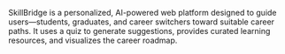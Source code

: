 SkillBridge is a personalized, AI-powered web platform designed to guide users—students, 
graduates, and career switchers toward suitable career paths. It uses a quiz to generate 
suggestions, provides curated learning resources, and visualizes the career roadmap.
